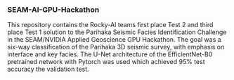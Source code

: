 ### SEAM-AI-GPU-Hackathon

This repository contains the Rocky-AI teams first place Test 2 and third place Test 1 solution to the Parihaka Seismic Facies Identification Challenge in the SEAM/NVIDIA Applied Geoscience GPU Hackathon. The goal was a six-way classification of the Parihaka 3D seismic survey, with emphasis on interface and key facies. The U-Net architecture of the EfficientNet-B0 pretrained network with Pytorch was used which achieved 95% test accuracy the validation test. 
